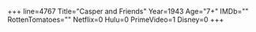 +++
line=4767
Title="Casper and Friends"
Year=1943
Age="7+"
IMDb=""
RottenTomatoes=""
Netflix=0
Hulu=0
PrimeVideo=1
Disney=0
+++

